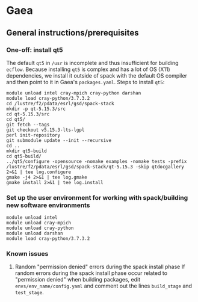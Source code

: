 # Gaea
## General instructions/prerequisites

### One-off: install qt5
The default `qt5` in `/usr` is incomplete and thus insufficient for building `ecflow`. Because installing `qt5` is complex and has a lot of OS (X11) dependencies, we install it outside of spack with the default OS compiler and then point to it in Gaea's `packages.yaml`. Steps to install `qt5`:
```
module unload intel cray-mpich cray-python darshan
module load cray-python/3.7.3.2
cd /lustre/f2/pdata/esrl/gsd/spack-stack
mkdir -p qt-5.15.3/src
cd qt-5.15.3/src
cd qt5/
git fetch --tags
git checkout v5.15.3-lts-lgpl
perl init-repository
git submodule update --init --recursive
cd ..
mkdir qt5-build
cd qt5-build/
../qt5/configure -opensource -nomake examples -nomake tests -prefix /lustre/f2/pdata/esrl/gsd/spack-stack/qt-5.15.3 -skip qtdocgallery 2>&1 | tee log.configure
gmake -j4 2>&1 | tee log.gmake
gmake install 2>&1 | tee log.install
```

### Set up the user environment for working with spack/building new software environments
```
module unload intel
module unload cray-mpich
module unload cray-python
module unload darshan
module load cray-python/3.7.3.2
```

### Known issues
1. Random "permission denied" errors during the spack install phase
If random errors during the spack install phase occur related to "permission denied" when building packages, edit `envs/env_name/config.yaml` and comment out the lines `build_stage` and `test_stage`.
